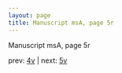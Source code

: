 ```yaml
---
layout: page
title: Manuscript msA, page 5r
---
```


Manuscript msA, page 5r

prev:  [4v](../4v) | next:  [5v](../5v)
